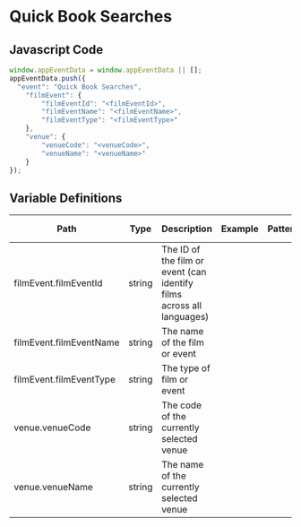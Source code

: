 # Quick Book Searches

### 

## Javascript Code
```js
window.appEventData = window.appEventData || [];
appEventData.push({
  "event": "Quick Book Searches",
    "filmEvent": {
        "filmEventId": "<filmEventId>",
        "filmEventName": "<filmEventName>",
        "filmEventType": "<filmEventType>"
    },
    "venue": {
        "venueCode": "<venueCode>",
        "venueName": "<venueName>"
    }
});
```

## Variable Definitions

|Path|Type|Description|Example|Pattern|Min Length|Max Length|Minimum|Maximum|Multiple Of|
| --- | --- | --- | --- | --- | --- | --- | --- | --- | --- |
|filmEvent.filmEventId|string|The ID of the film or event \(can identify films across all languages\)||||||||
|filmEvent.filmEventName|string|The name of the film or event||||||||
|filmEvent.filmEventType|string|The type of film or event||||||||
|venue.venueCode|string|The code of the currently selected venue||||||||
|venue.venueName|string|The name of the currently selected venue||||||||




